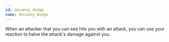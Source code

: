 ```yaml
---
id: uncanny_dodge
name: Uncanny Dodge
---
```

When an attacker that you can see hits you with an attack, you can use your reaction to halve the attack's damage against you.